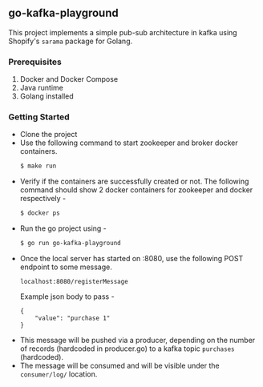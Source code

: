 ## go-kafka-playground
This project implements a simple pub-sub architecture in kafka using Shopify's `sarama` package for Golang.

### Prerequisites
1. Docker and Docker Compose
2. Java runtime
3. Golang installed

### Getting Started
 - Clone the project 
 - Use the following command to start zookeeper and broker docker containers.    
   ```bash
   $ make run
    ```
 - Verify if the containers are successfully created or not. The following command should show 2 docker containers for zookeeper and docker respectively -
    ```bash
   $ docker ps
    ```
 - Run the go project using -
    ```bash
   $ go run go-kafka-playground
    ```
 - Once the local server has started on :8080, use the following POST endpoint to some message.
    ```
   localhost:8080/registerMessage
    ```
   Example json body to pass -
    ```
    {
        "value": "purchase 1"
    }
    ```
 - This message will be pushed via a producer, depending on the number of records (hardcoded in producer.go) to a kafka topic `purchases` (hardcoded).
 - The message will be consumed and will be visible under the `consumer/log/` location.